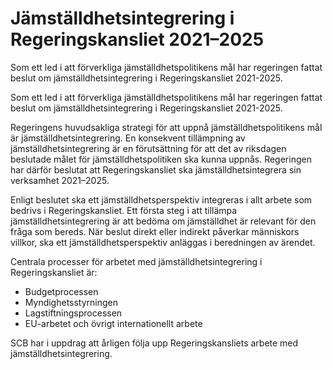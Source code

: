 # Jämställdhetsintegrering i Regeringskansliet 2021–2025

Som ett led i att förverkliga jämställdhetspolitikens mål har regeringen fattat beslut om jämställdhetsintegrering i Regeringskansliet 2021-2025.

Som ett led i att förverkliga jämställdhetspolitikens mål har regeringen fattat beslut om jämställdhetsintegrering i Regeringskansliet 2021-2025.

Regeringens huvudsakliga strategi för att uppnå jämställdhetspolitikens mål är jämställdhetsintegrering. En konsekvent tillämpning av jämställdhetsintegrering är en förutsättning för att det av riksdagen beslutade målet för jämställdhetspolitiken ska kunna uppnås. Regeringen har därför beslutat att Regeringskansliet ska jämställdhetsintegrera sin verksamhet 2021–2025.

Enligt beslutet ska ett jämställdhetsperspektiv integreras i allt arbete som bedrivs i Regeringskansliet. Ett första steg i att tillämpa jämställdhetsintegrering är att bedöma om jämställdhet är relevant för den fråga som bereds. När beslut direkt eller indirekt påverkar människors villkor, ska ett jämställdhetsperspektiv anläggas i beredningen av ärendet.

Centrala processer för arbetet med jämställdhetsintegrering i Regeringskansliet är:

* Budgetprocessen
* Myndighetsstyrningen
* Lagstiftningsprocessen
* EU-arbetet och övrigt internationellt arbete

SCB har i uppdrag att årligen följa upp Regeringskansliets arbete med jämställdhetsintegrering.
